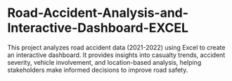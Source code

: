 # Road-Accident-Analysis-and-Interactive-Dashboard-EXCEL
This project analyzes road accident data (2021-2022) using Excel to create an interactive dashboard. It provides insights into casualty trends, accident severity, vehicle involvement, and location-based analysis, helping stakeholders make informed decisions to improve road safety.
